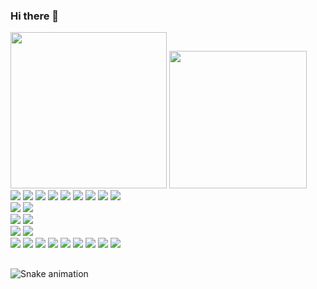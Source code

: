 ### Hi there 👋

<!--
**CarllosDc13/CarllosDc13** is a ✨ _special_ ✨ repository because its `README.md` (this file) appears on your GitHub profile.

Here are some ideas to get you started:

- 🔭 I’m currently working on ...
- 🌱 I’m currently learning ...
- 👯 I’m looking to collaborate on ...
- 🤔 I’m looking for help with ...
- 💬 Ask me about ...
- 📫 How to reach me: ...
- 😄 Pronouns: ...
- ⚡ Fun fact: ...
-->
  <div>
  <div>
    <img height="250em" src="https://github-readme-stats.vercel.app/api?username=CarllosDc13&locale=pt-BR&show_icons=true&theme=dark&include_all_commits=true&count_private=true&ring_color=79fe96"/>
    <img height="220em" src="https://github-readme-stats.vercel.app/api/top-langs/?username=CarllosDc13&locale=pt-BR&layout=compact&langs_count=16&theme=dark"/>
  </div>
  <div>
    <img src="https://cdn.jsdelivr.net/gh/devicons/devicon/icons/html5/html5-original-wordmark.svg" />
    <img src="https://cdn.jsdelivr.net/gh/devicons/devicon/icons/javascript/javascript-plain.svg" />
    <img src="https://cdn.jsdelivr.net/gh/devicons/devicon/icons/css3/css3-original-wordmark.svg" />
    <img src="https://cdn.jsdelivr.net/gh/devicons/devicon/icons/react/react-original-wordmark.svg" />
    <img src="https://cdn.jsdelivr.net/gh/devicons/devicon/icons/angularjs/angularjs-original.svg" />
    <img src="https://cdn.jsdelivr.net/gh/devicons/devicon/icons/typescript/typescript-original.svg" />
    <img src="https://cdn.jsdelivr.net/gh/devicons/devicon/icons/redux/redux-original.svg" />
    <img src="https://cdn.jsdelivr.net/gh/devicons/devicon/icons/tailwindcss/tailwindcss-original-wordmark.svg" />
    <img src="https://cdn.jsdelivr.net/gh/devicons/devicon/icons/bootstrap/bootstrap-original-wordmark.svg" />
  </div>
  <div>
    <img src="https://cdn.jsdelivr.net/gh/devicons/devicon/icons/csharp/csharp-original.svg" />
    <img src="https://cdn.jsdelivr.net/gh/devicons/devicon/icons/nodejs/nodejs-original.svg" />
  </div>
  <div>
    <img src="https://cdn.jsdelivr.net/gh/devicons/devicon/icons/flutter/flutter-original.svg" />
    <img src="https://cdn.jsdelivr.net/gh/devicons/devicon/icons/dart/dart-original.svg" />
  </div>
  <div>
    <img src="https://cdn.jsdelivr.net/gh/devicons/devicon/icons/visualstudio/visualstudio-plain.svg" />
    <img src="https://cdn.jsdelivr.net/gh/devicons/devicon/icons/vscode/vscode-original-wordmark.svg" />
  </div>
  <div>    
    <img src="https://cdn.jsdelivr.net/gh/devicons/devicon/icons/dotnetcore/dotnetcore-original.svg" /> 
    <img src="https://cdn.jsdelivr.net/gh/devicons/devicon/icons/figma/figma-original.svg" />
    <img src="https://cdn.jsdelivr.net/gh/devicons/devicon/icons/git/git-original.svg" />
    <img src="https://cdn.jsdelivr.net/gh/devicons/devicon/icons/github/github-original.svg" />
    <img src="https://cdn.jsdelivr.net/gh/devicons/devicon/icons/mysql/mysql-original.svg" />
    <img src="https://cdn.jsdelivr.net/gh/devicons/devicon/icons/npm/npm-original-wordmark.svg" />
    <img src="https://cdn.jsdelivr.net/gh/devicons/devicon/icons/python/python-original.svg" />
    <img src="https://cdn.jsdelivr.net/gh/devicons/devicon/icons/trello/trello-plain.svg" />
    <img src="https://cdn.jsdelivr.net/gh/devicons/devicon/icons/yarn/yarn-original.svg" />            
  </div>
</div>

##

![Snake animation](https://github.com/CarllosDc13/CarllosDc13/blob/output/github-contribution-grid-snake.svg)
